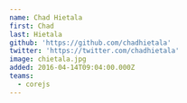 ```yaml
---
name: Chad Hietala
first: Chad
last: Hietala
github: 'https://github.com/chadhietala'
twitter: 'https://twitter.com/chadhietala'
image: chietala.jpg
added: 2016-04-14T09:04:00.000Z
teams:
  - corejs
---
```

